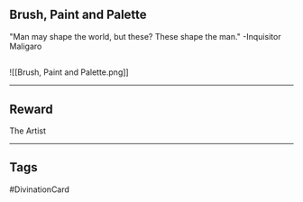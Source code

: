 ## Brush, Paint and Palette
"Man may shape the world, but these? These shape the man." -Inquisitor Maligaro
## 
![[Brush, Paint and Palette.png]]

---
## Reward
The Artist

---
## Tags
#DivinationCard